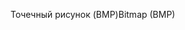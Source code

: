 <span data-ttu-id="3c6ba-101">Точечный рисунок (BMP)</span><span class="sxs-lookup"><span data-stu-id="3c6ba-101">Bitmap (BMP)</span></span>